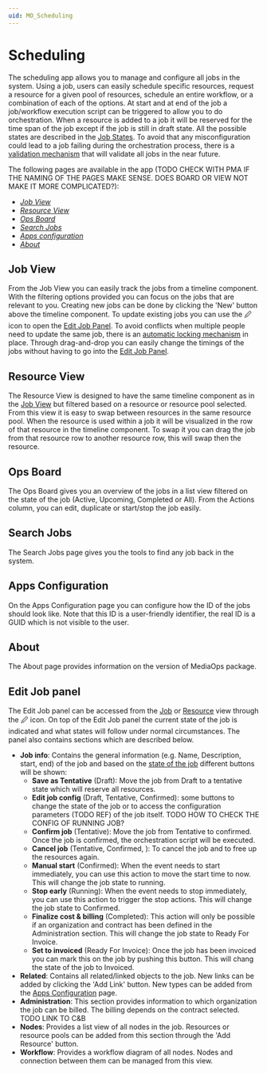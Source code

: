 ```yaml
---
uid: MO_Scheduling
---
```


# Scheduling

The scheduling app allows you to manage and configure all jobs in the system. Using a job, users can easily schedule specific resources, request a resource for a given pool of resources, schedule an entire workflow, or a combination of each of the options. At start and at end of the job a job/workflow execution script can be triggered to allow you to do orchestration. When a resource is added to a job it will be reserved for the time span of the job except if the job is still in draft state. All the possible states are described in the [Job States](xref:MO_S_Job_States). To avoid that any misconfiguration could lead to a job failing during the orchestration process, there is a [validation mechanism](xref:MO_S_Job_Validation) that will validate all jobs in the near future.

The following pages are available in the app (TODO CHECK WITH PMA IF THE NAMING OF THE PAGES MAKE SENSE. DOES BOARD OR VIEW NOT MAKE IT MORE COMPLICATED?):

- [*Job View*](#job-view)
- [*Resource View*](#resource-view)
- [*Ops Board*](#ops-board)
- [*Search Jobs*](#search-jobs)
- [*Apps configuration*](#apps-configuration)
- [*About*](#about)

## Job View

From the Job View you can easily track the jobs from a timeline component. With the filtering options provided you can focus on the jobs that are relevant to you. Creating new jobs can be done by clicking the 'New' button above the timeline component. To update existing jobs you can use the 🖉 icon to open the [Edit Job Panel](#edit-job-panel). To avoid conflicts when multiple people need to update the same job, there is an [automatic locking mechanism](xref:MO_S_Job_Locking) in place. Through drag-and-drop you can easily change the timings of the jobs without having to go into the [Edit Job Panel](#edit-job-panel).

## Resource View

The Resource View is designed to have the same timeline component as in the [Job View](#job-view) but filtered based on a resource or resource pool selected. From this view it is easy to swap between resources in the same resource pool. When the resource is used within a job it will be visualized in the row of that resource in the timeline component. To swap it you can drag the job from that resource row to another resource row, this will swap then the resource.

## Ops Board

The Ops Board gives you an overview of the jobs in a list view filtered on the state of the job (Active, Upcoming, Completed or All). From the Actions column, you can edit, duplicate or start/stop the job easily.

## Search Jobs

The Search Jobs page gives you the tools to find any job back in the system.

## Apps Configuration

On the Apps Configuration page you can configure how the ID of the jobs should look like. Note that this ID is a user-friendly identifier, the real ID is a GUID which is not visible to the user.

## About

The About page provides information on the version of MediaOps package.

## Edit Job panel

The Edit Job panel can be accessed from the [Job](#job-view) or [Resource](#resource-view) view through the 🖉 icon. On top of the Edit Job panel the current state of the job is indicated and what states will follow under normal circumstances. The panel also contains sections which are described below.

- **Job info**: Contains the general information (e.g. Name, Description, start, end) of the job and based on the [state of the job](xref:MO_S_Job_States) different buttons will be shown:
  - **Save as Tentative** (Draft): Move the job from Draft to a tentative state which will reserve all resources.
  - **Edit job config** (Draft, Tentative, Confirmed): some buttons to change the state of the job or to access the configuration parameters (TODO REF) of the job itself. TODO HOW TO CHECK THE CONFIG OF RUNNING JOB?
  - **Confirm job** (Tentative): Move the job from Tentative to confirmed. Once the job is confirmed, the orchestration script will be executed.
  - **Cancel job** (Tentative, Confirmed, ): To cancel the job and to free up the resources again.
  - **Manual start** (Confirmed): When the event needs to start immediately, you can use this action to move the start time to now. This will change the job state to running.
  - **Stop early** (Running): When the event needs to stop immediately, you can use this action to trigger the stop actions. This will change the job state to Confirmed.
  - **Finalize cost & billing** (Completed): This action will only be possible if an organization and contract has been defined in the Administration section. This will change the job state to Ready For Invoice.
  - **Set to invoiced** (Ready For Invoice): Once the job has been invoiced you can mark this on the job by pushing this button. This will chang the state of the job to Invoiced.
- **Related**: Contains all related/linked objects to the job. New links can be added by clicking the 'Add Link' button. New types can be added from the [Apps Configuration](#apps-configuration) page.
- **Administration**: This section provides information to which organization the job can be billed. The billing depends on the contract selected. TODO LINK TO C&B
- **Nodes**: Provides a list view of all nodes in the job. Resources or resource pools can be added from this section through the 'Add Resource' button.
- **Workflow**: Provides a workflow diagram of all nodes. Nodes and connection between them can be managed from this view.
